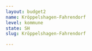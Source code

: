 ```yaml
---
layout: budget2
name: Kröppelshagen-Fahrendorf
level: kommune
state: SH
slug: Kröppelshagen-Fahrendorf

---
```



